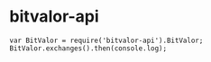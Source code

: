 # bitvalor-api

```
var BitValor = require('bitvalor-api').BitValor;
BitValor.exchanges().then(console.log);
```
